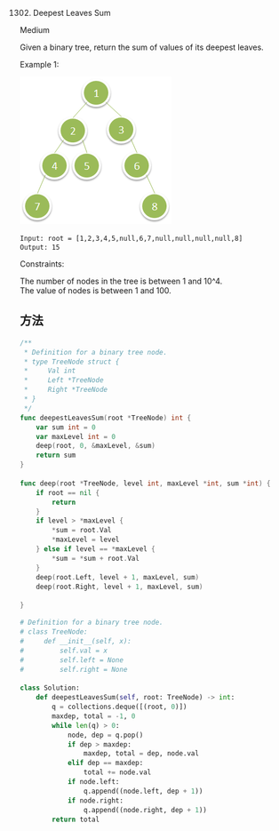1302. Deepest Leaves Sum


Medium


Given a binary tree, return the sum of values of its deepest leaves.
 

Example 1:

![1302](1302.png)

```
Input: root = [1,2,3,4,5,null,6,7,null,null,null,null,8]
Output: 15
```
 

Constraints:

The number of nodes in the tree is between 1 and 10^4.  
The value of nodes is between 1 and 100.


## 方法


```go
/**
 * Definition for a binary tree node.
 * type TreeNode struct {
 *     Val int
 *     Left *TreeNode
 *     Right *TreeNode
 * }
 */
func deepestLeavesSum(root *TreeNode) int {
    var sum int = 0
    var maxLevel int = 0
    deep(root, 0, &maxLevel, &sum)
    return sum
}

func deep(root *TreeNode, level int, maxLevel *int, sum *int) {
    if root == nil {
        return
    }
    if level > *maxLevel {
        *sum = root.Val
        *maxLevel = level
    } else if level == *maxLevel {
        *sum = *sum + root.Val
    }
    deep(root.Left, level + 1, maxLevel, sum)
    deep(root.Right, level + 1, maxLevel, sum)
    
}
```


```python
# Definition for a binary tree node.
# class TreeNode:
#     def __init__(self, x):
#         self.val = x
#         self.left = None
#         self.right = None

class Solution:
    def deepestLeavesSum(self, root: TreeNode) -> int:
        q = collections.deque([(root, 0)])
        maxdep, total = -1, 0
        while len(q) > 0:
            node, dep = q.pop()
            if dep > maxdep:
                maxdep, total = dep, node.val
            elif dep == maxdep:
                total += node.val
            if node.left:
                q.append((node.left, dep + 1))
            if node.right:
                q.append((node.right, dep + 1))
        return total
```